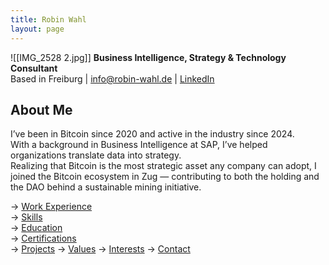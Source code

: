 ```yaml
---
title: Robin Wahl
layout: page
---
```



![[IMG_2528 2.jpg]]
**Business Intelligence, Strategy & Technology Consultant**  
Based in Freiburg | info@robin-wahl.de | [LinkedIn](https://www.linkedin.com/in/robinwahl359)

## About Me

I’ve been in Bitcoin since 2020 and active in the industry since 2024.  
With a background in Business Intelligence at SAP, I’ve helped organizations translate data into strategy.  
Realizing that Bitcoin is the most strategic asset any company can adopt, I joined the Bitcoin ecosystem in Zug — contributing to both the holding and the DAO behind a sustainable mining initiative.

→ [Work Experience](experience.md)  
→ [Skills](skills.md)  
→ [Education](education.md)  
→ [Certifications](certifications.md)  
→ [Projects](projects.md)
→ [Values](values.md)
→ [Interests](interests.md)
→ [Contact](contact.md)

